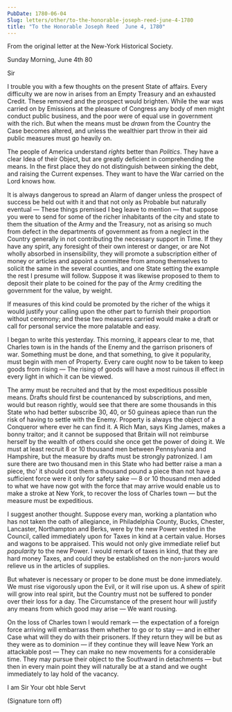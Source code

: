 ```yaml
---
PubDate: 1780-06-04
Slug: letters/other/to-the-honorable-joseph-reed-june-4-1780
title: "To the Honorable Joseph Reed  June 4, 1780"
---
```


   From the original letter at the New-York Historical Society.
   
   Sunday Morning, June 4th 80

   Sir

   I trouble you with a few thoughts on the present State of affairs. Every
   difficulty we are now in arises from an Empty Treasury and an exhausted
   Credit. These removed and the prospect would brighten. While the war was
   carried on by Emissions at the pleasure of Congress any body of men might
   conduct public business, and the poor were of equal use in government with
   the rich. But when the means must be *drawn* from the Country the Case
   becomes altered, and unless the wealthier part throw in their aid public
   measures must go heavily on.

   The people of America understand *rights* better than *Politics*. They have a
   clear Idea of their Object, but are greatly deficient in comprehending the
   means. In the first place they do not distinguish between sinking the
   debt, and raising the Current expenses. They want to have the War carried
   on the Lord knows how.

   It is always dangerous to spread an Alarm of danger unless the prospect of
   success be held out with it and that not only as Probable but naturally
   eventual &mdash; These things premised I beg leave to mention &mdash; that suppose you
   were to send for some of the richer inhabitants of the city and state to
   them the situation of the Army and the Treasury, not as arising so much
   from defect in the departments of government as from a neglect in the
   Country generally in not contributing the necessary support in Time. If
   they have any spirit, any foresight of their own interest or danger, or are 
   Not wholly absorbed in insensibility, they
   will promote a subscription either of money or articles and appoint a
   committee from among themselves to solicit the same in the several
   counties, and one State setting the example the rest I presume will
   follow. Suppose it was likewise proposed to them to deposit their plate to
   be coined for the pay of the Army crediting the government for the value,
   by weight.

   If measures of this kind could be promoted by the richer of the whigs it
   would justify your calling upon the other part to furnish their proportion
   without ceremony; and these two measures carried would make a draft or
   call for personal service the more palatable and easy.

   I began to write this yesterday. This morning, it appears clear to me, that
   Charles town is in the hands of the Enemy and the garrison prisoners of
   war. Something must be done, and that something, to give it popularity,
   must begin with men of Property. Every care ought now to be taken to keep
   goods from rising &mdash; The rising of goods will have a most ruinous ill effect
   in every light in which it can be viewed.

   The army must be recruited and that by the most expeditious possible
   means. Drafts should first be countenanced by subscriptions, and men,
   would but reason rightly, would see that there are some thousands in
   this State who had better subscribe 30, 40, or 50 guineas apiece
   than run the risk of having to settle with the Enemy. Property is always
   the object of a Conqueror where ever he can find it. A Rich Man, says King
   James, makes a bonny traitor; and it cannot be supposed that Britain will
   not reimburse herself by the wealth of others could she once get the
   power of doing it. We must at least recruit 8 or 10 thousand men between 
   Pennsylvania and Hampshire, but the measure by drafts must be strongly patronized. 
   I am sure there are two thousand men in this State who had better raise a man a piece,
   tho' it should cost them
   a thousand pound a piece than not have a sufficient force were it only
   for safety sake &mdash; 8 or 10 thousand men added to what we have now got
   with the force that may arrive would enable us to make a stroke at New
   York, to recover the loss of Charles town &mdash; but the measure must be
   expeditious.

   I suggest another thought. Suppose every man, working a plantation who
   has not taken the oath of allegiance, in Philadelphia County, Bucks,
   Chester, Lancaster, Northampton and Berks, were by the new Power vested
   in the Council, called immediately upon for Taxes in kind at a certain
   value. Horses and wagons to be appraised. This would not only give
   immediate relief but *popularity* to the new Power. I would remark of taxes
   in kind, that they are hard money Taxes, and could they be established on
   the non-jurors would relieve us in the articles of supplies.

   But whatever is necessary or proper to be done must be done immediately.
   We must rise vigorously upon the Evil, or it will rise upon us. A shew of
   spirit will grow into real spirit, but the Country must not be suffered to
   ponder over their loss for a day. The Circumstance of the present hour
   will justify any means from which good may arise &mdash; We want rousing.

   On the loss of Charles town I would remark &mdash; the expectation of a foreign
   force arriving will embarrass them whether to go or to stay &mdash; and in either
   Case what will they do with their prisoners. If they return they will be
   but as they were as to dominion &mdash; if they continue they will leave New
   York an attackable post &mdash; They can make no new movements for a considerable
   time. They may pursue their object to the Southward in detachments &mdash; but
   then in every main point they will naturally be at a stand and we ought
   immediately to lay hold of the vacancy.

   I am Sir Your obt hble Servt

   (Signature torn off)


